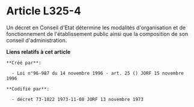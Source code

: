 # Article L325-4

Un décret en Conseil d'Etat détermine les modalités d'organisation et de fonctionnement de l'établissement public ainsi que
la composition de son conseil d'administration.

**Liens relatifs à cet article**

	**Créé par**:

	  - Loi n°96-987 du 14 novembre 1996 - art. 25 () JORF 15 novembre 1996

	**Codifié par**:

	  - décret 73-1022 1973-11-08 JORF 13 novembre 1973
